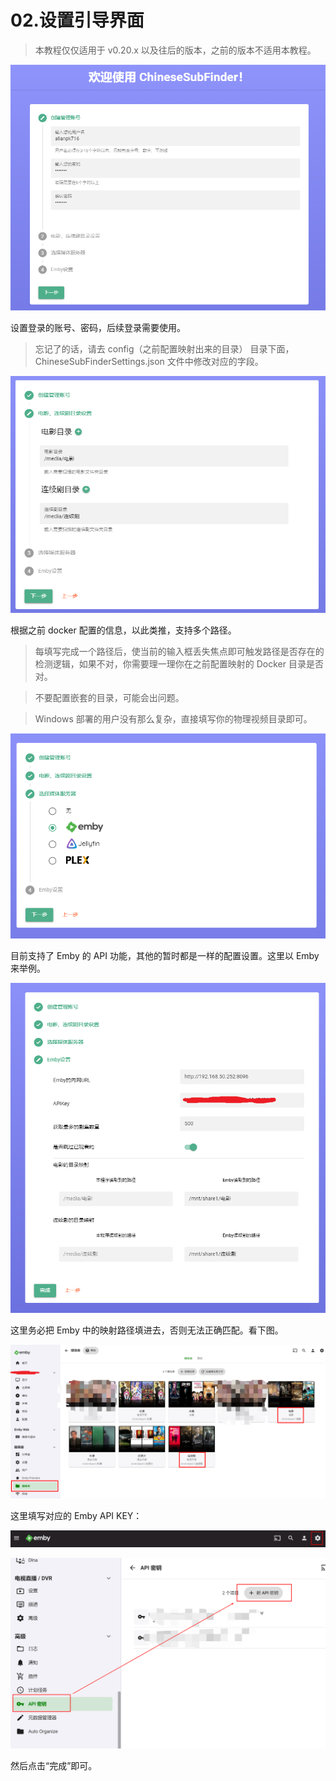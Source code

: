 # 02.设置引导界面

> 本教程仅仅适用于 v0.20.x 以及往后的版本，之前的版本不适用本教程。

![00](pics/00.png)

设置登录的账号、密码，后续登录需要使用。

> 忘记了的话，请去 config（之前配置映射出来的目录） 目录下面，ChineseSubFinderSettings.json 文件中修改对应的字段。

![01](pics/01.png)

根据之前 docker 配置的信息，以此类推，支持多个路径。

> 每填写完成一个路径后，使当前的输入框丢失焦点即可触发路径是否存在的检测逻辑，如果不对，你需要理一理你在之前配置映射的 Docker 目录是否对。

> 不要配置嵌套的目录，可能会出问题。

> Windows 部署的用户没有那么复杂，直接填写你的物理视频目录即可。

![02](pics/02.png)

目前支持了 Emby 的 API 功能，其他的暂时都是一样的配置设置。这里以 Emby 来举例。

![03](pics/03.png)

这里务必把 Emby 中的映射路径填进去，否则无法正确匹配。看下图。

![04](pics/04.png)

这里填写对应的 Emby API KEY：


![Emby-apikey-00](pics/Emby-apikey-00.png)

![Emby-apikey-01](pics/Emby-apikey-01.png)

然后点击“完成”即可。

